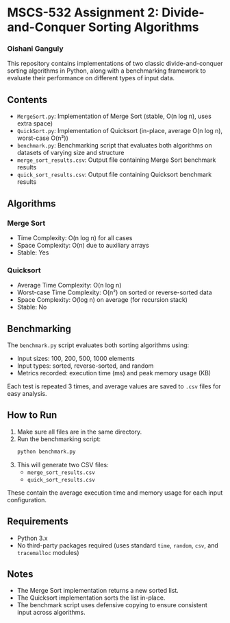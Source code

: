 # MSCS-532 Assignment 2: Divide-and-Conquer Sorting Algorithms
### Oishani Ganguly

This repository contains implementations of two classic divide-and-conquer sorting algorithms in Python, along with a benchmarking framework to evaluate their performance on different types of input data.

## Contents

- `MergeSort.py`: Implementation of Merge Sort (stable, O(n log n), uses extra space)
- `QuickSort.py`: Implementation of Quicksort (in-place, average O(n log n), worst-case O(n²))
- `benchmark.py`: Benchmarking script that evaluates both algorithms on datasets of varying size and structure
- `merge_sort_results.csv`: Output file containing Merge Sort benchmark results
- `quick_sort_results.csv`: Output file containing Quicksort benchmark results

## Algorithms

### Merge Sort
- Time Complexity: O(n log n) for all cases
- Space Complexity: O(n) due to auxiliary arrays
- Stable: Yes

### Quicksort
- Average Time Complexity: O(n log n)
- Worst-case Time Complexity: O(n²) on sorted or reverse-sorted data
- Space Complexity: O(log n) on average (for recursion stack)
- Stable: No

## Benchmarking

The `benchmark.py` script evaluates both sorting algorithms using:
- Input sizes: 100, 200, 500, 1000 elements
- Input types: sorted, reverse-sorted, and random
- Metrics recorded: execution time (ms) and peak memory usage (KB)

Each test is repeated 3 times, and average values are saved to `.csv` files for easy analysis.

## How to Run

1. Make sure all files are in the same directory.
2. Run the benchmarking script:
   ```bash
   python benchmark.py
   ```
3. This will generate two CSV files:
   - `merge_sort_results.csv`
   - `quick_sort_results.csv`

These contain the average execution time and memory usage for each input configuration.

## Requirements

- Python 3.x
- No third-party packages required (uses standard `time`, `random`, `csv`, and `tracemalloc` modules)

## Notes

- The Merge Sort implementation returns a new sorted list.
- The Quicksort implementation sorts the list in-place.
- The benchmark script uses defensive copying to ensure consistent input across algorithms.
